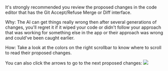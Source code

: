 It's strongly recommended you review the proposed changes in the code editor that has the Git Accept/Refuse Merge or Diff interface.

Why: The AI can get things really wrong then after several generations of changes, you'll regret it if it wiped your code or didn't follow your approach that was working for something else in the app or their approach was wrong and could've been caught earlier.

How: Take a look at the colors on the right scrollbar to know where to scroll to read their proposed changes.

You can also click the arrows to go to the next proposed changes:
![](lcfPzlM.png)
